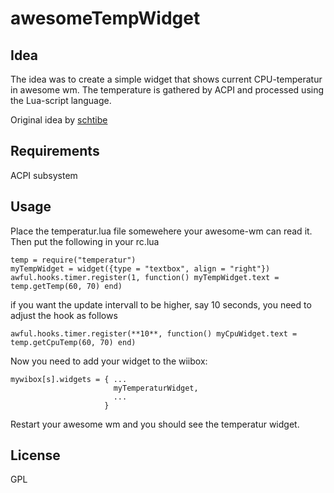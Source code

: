 awesomeTempWidget
=================

Idea
--------

The idea was to create a simple widget that shows current CPU-temperatur
in awesome wm. The temperature is gathered by ACPI and processed using the
Lua-script language.

Original idea by [schtibe](https://github.com/schtibe "")

Requirements
--------

ACPI subsystem

Usage
--------

Place the temperatur.lua file somewehere your awesome-wm can read it. Then put the following in your rc.lua

    temp = require("temperatur")
    myTempWidget = widget({type = "textbox", align = "right"})
    awful.hooks.timer.register(1, function() myTempWidget.text = temp.getTemp(60, 70) end)

if you want the update intervall to be higher, say 10 seconds, you need to adjust the hook as follows

    awful.hooks.timer.register(**10**, function() myCpuWidget.text = temp.getCpuTemp(60, 70) end)

Now you need to add your widget to the wiibox:

    mywibox[s].widgets = { ...
                           myTemperaturWidget,
                           ...
                         }

Restart your awesome wm and you should see the temperatur widget.

License
--------
GPL
